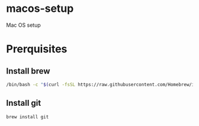 # macos-setup
Mac OS setup

# Prerquisites

## Install brew

```bash
/bin/bash -c "$(curl -fsSL https://raw.githubusercontent.com/Homebrew/install/master/install.sh)"
```

## Install git

```bash
brew install git
```
